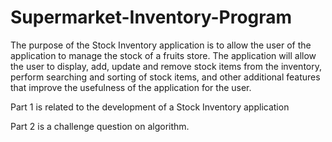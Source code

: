 # Supermarket-Inventory-Program

The purpose of the Stock Inventory application is to allow the user of the application to manage the stock of a fruits store. 
The application will allow the user to display, add, update and remove stock items from the inventory, perform searching and 
sorting of stock items, and other additional features that improve the usefulness of the application for the user.

Part 1 is related to the development of a Stock Inventory application

Part 2 is a challenge question on algorithm.

